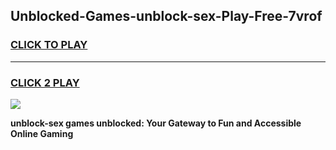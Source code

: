 
## Unblocked-Games-unblock-sex-Play-Free-7vrof
<h3>
<a href="https://premium76.site?title=unblock-sex&ref=23A">CLICK TO PLAY</a></h3>
<hr>

<h3>
<a href="https://premium76.site?title=unblock-sex&ref=23A">CLICK 2 PLAY</a>
  
</h3>

<a href="https://premium76.site?title=unblock-sex&ref=23A"><img src="https://clearcache.store/games.png"></a>


**unblock-sex games unblocked: Your Gateway to Fun and Accessible Online Gaming**
